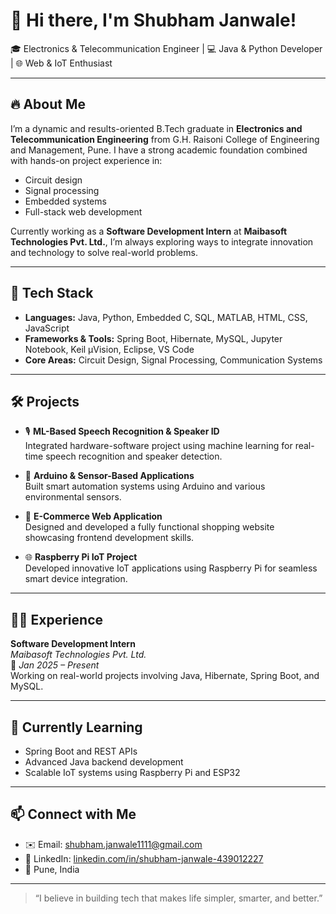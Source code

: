 # 👋 Hi there, I'm Shubham Janwale!

🎓 Electronics & Telecommunication Engineer | 💻 Java & Python Developer | 🌐 Web & IoT Enthusiast

---

## 🔥 About Me

I’m a dynamic and results-oriented B.Tech graduate in **Electronics and Telecommunication Engineering** from G.H. Raisoni College of Engineering and Management, Pune. I have a strong academic foundation combined with hands-on project experience in:

- Circuit design
- Signal processing
- Embedded systems
- Full-stack web development

Currently working as a **Software Development Intern** at **Maibasoft Technologies Pvt. Ltd.**, I’m always exploring ways to integrate innovation and technology to solve real-world problems.

---

## 🚀 Tech Stack

- **Languages:** Java, Python, Embedded C, SQL, MATLAB, HTML, CSS, JavaScript  
- **Frameworks & Tools:** Spring Boot, Hibernate, MySQL, Jupyter Notebook, Keil µVision, Eclipse, VS Code  
- **Core Areas:** Circuit Design, Signal Processing, Communication Systems

---

## 🛠️ Projects

- 🎙️ **ML-Based Speech Recognition & Speaker ID**  
  Integrated hardware-software project using machine learning for real-time speech recognition and speaker detection.

- 🔌 **Arduino & Sensor-Based Applications**  
  Built smart automation systems using Arduino and various environmental sensors.

- 🛒 **E-Commerce Web Application**  
  Designed and developed a fully functional shopping website showcasing frontend development skills.

- 🌐 **Raspberry Pi IoT Project**  
  Developed innovative IoT applications using Raspberry Pi for seamless smart device integration.

---

## 🧑‍💼 Experience

**Software Development Intern**  
*Maibasoft Technologies Pvt. Ltd.*  
📆 *Jan 2025 – Present*  
Working on real-world projects involving Java, Hibernate, Spring Boot, and MySQL.

---

## 🌱 Currently Learning

- Spring Boot and REST APIs  
- Advanced Java backend development  
- Scalable IoT systems using Raspberry Pi and ESP32

---

## 📫 Connect with Me

- ✉️ Email: [shubham.janwale1111@gmail.com](mailto:shubham.janwale1111@gmail.com)  
- 💼 LinkedIn: [linkedin.com/in/shubham-janwale-439012227](https://www.linkedin.com/in/shubham-janwale-439012227/)  
- 📍 Pune, India

---

> “I believe in building tech that makes life simpler, smarter, and better.”

